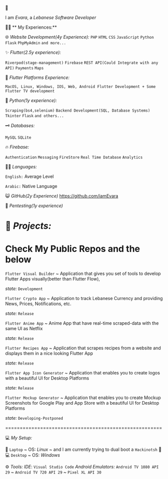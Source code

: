 :wave: 

I am *Evara*, a *Lebanese Software Developer*

👩‍💻 ** My Experiences:**

🌐  *Website Development(4y Experience):*
`PHP` 
`HTML`
`CSS`
`JavaScript`
`Python Flask`
`PhpMyAdmin`
`and more...`

✨ *Flutter(2.5y experience):*

`Riverpod(stage-management)`
`Firebase`
`REST API(Could Integrate with any API)`
`Payments` 
`Maps`

📱  *Flutter Platforms Experience:*

`MacOS, Linux, Windows, IOS, Web, Android Flutter Development + Some Flutter TV development`

🐍 *Python(1y experience):*

`Scraping(bs4,selenium)`
`Backend Development(SQL, Database Systems)`
`Tkinter`
`Flask`
`and others...`

🗝 *Databases:*

`MySQL` 
`SQLite`

🔥 *Firebase:* 

`Authentication` 
`Messaging` 
`FireStore`
`Real Time Database`
`Analytics`

👨‍🏫 *Languages:*

`English:` Average Level

`Arabic:` Native Language

😺 *GitHub(2y Experience)*
https://github.com/iamEvara

🔐 *Pentesting(1y experience)*

📂 *Projects:*
======================================================
Check My Public Repos and the below 
======================================================

`Flutter Visual Builder` ~ Application that gives you set of tools to develop Flutter Apps visually(better than Flutter Flow),

*state:* `Development`


`Flutter Crypto App` ~  Application to track Lebanese Currency and providing News, Prices, Notifications, etc. 

*state:* `Release`


`Flutter Anime App` ~ Anime App that have real-time scraped-data with the same UI as Netflix

*state:* `Release`


`Flutter Recipes App` ~ Application that scrapes recipes from a website and displays them in a nice looking Flutter App

*state:* `Release`


`Flutter App Icon Generator` ~ Application that enables you to create logos with a beautiful UI for Desktop Platforms

*state:* `Release`


`Flutter Mockup Generator` ~ Application that enables you to create Mockup Screenshots for Google Play and App Store with a beautiful UI for Desktop Platforms

*state:* `Developing-Postponed`

======================================================

💻 *My Setup:*

🐧 `Laptop` ~ OS: *Linux* ~ and I am currently trying to dual boot a `Hackinotsh` :green_apple:
💻 `Desktop` ~ OS: *Windows*

⚙ *Tools:*
*IDE*: `Visual Studio Code`
*Android Emulators:* `Android TV 1080 API 29` ~ `Android TV 720 API 29` ~ `Pixel XL API 30`
